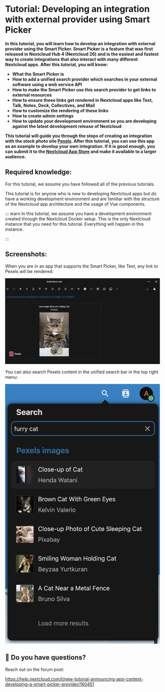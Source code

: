 # Tutorial: Developing an integration with external provider using Smart Picker

**In this tutorial, you will learn how to develop an integration with external provider using the Smart Picker. Smart Picker is a feature that was first released in Nextcloud Hub 4 (Nextcloud 26) and is the easiest and fastest way to create integrations that also interact with many different Nextcloud apps. After this tutorial, you will know:**

- **What the Smart Picker is**
- **How to add a unified search provider which searches in your external software using a web service API**
- **How to make the Smart Picker use this search provider to get links to external resources**
- **How to ensure these links get rendered in Nextcloud apps like Text, Talk, Notes, Deck, Collectives, and Mail**
- **How to customize the rendering of these links**
- **How to create admin settings**
- **How to update your development environment so you are developing against the latest development release of Nextcloud**

**This tutorial will guide you through the steps of creating an integration with the stock photo site [Pexels](https://www.pexels.com/). After this tutorial, you can use this app as an example to develop your own integration. If it is good enough, you can submit it to the [Nextcloud App Store](https://apps.nextcloud.com/) and make it available to a larger audience.**

## Required knowledge:

For this tutorial, we assume you have followed all of the previous tutorials.

This tutorial is for anyone who is new to developing Nextcloud apps but do have a working development environment and are familiar with the structure of the Nextcloud app architecture and the usage of Vue components.

::: warn
In this tutorial, we assume you have a development environment created through the Nextcloud Docker setup. This is the only Nextcloud instance that you need for this tutorial. Everything will happen in this instance.

:::

## Screenshots:

When you are in an app that supports the Smart Picker, like Text, any link to Pexels will be rendered:

![Screenshot 2023-03-19 at 15.53.58.png](.attachments.7197220/Screenshot%202023-03-19%20at%2015.53.58.png)

You can also search Pexels content in the unified search bar in the top right menu:

![Screenshot 2023-03-19 at 15.55.04.png](.attachments.7197220/Screenshot%202023-03-19%20at%2015.55.04.png)

## 🤔 Do you have questions?

Reach out on the forum post:

<https://help.nextcloud.com/t/new-tutorial-announcing-app-contest-developing-a-smart-picker-provider/160451>
